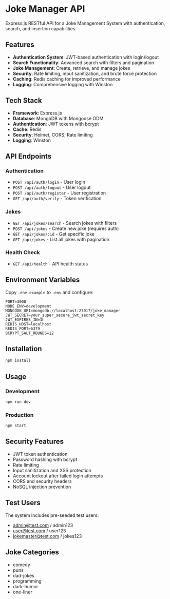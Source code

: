 # Joke Manager API

Express.js RESTful API for a Joke Management System with authentication, search, and insertion capabilities.

## Features

- **Authentication System**: JWT-based authentication with login/logout
- **Search Functionality**: Advanced search with filters and pagination
- **Joke Management**: Create, retrieve, and manage jokes
- **Security**: Rate limiting, input sanitization, and brute force protection
- **Caching**: Redis caching for improved performance
- **Logging**: Comprehensive logging with Winston

## Tech Stack

- **Framework**: Express.js
- **Database**: MongoDB with Mongoose ODM
- **Authentication**: JWT tokens with bcrypt
- **Cache**: Redis
- **Security**: Helmet, CORS, Rate limiting
- **Logging**: Winston

## API Endpoints

### Authentication
- `POST /api/auth/login` - User login
- `POST /api/auth/logout` - User logout  
- `POST /api/auth/register` - User registration
- `GET /api/auth/verify` - Token verification

### Jokes
- `GET /api/jokes/search` - Search jokes with filters
- `POST /api/jokes` - Create new joke (requires auth)
- `GET /api/jokes/:id` - Get specific joke
- `GET /api/jokes` - List all jokes with pagination

### Health Check
- `GET /api/health` - API health status

## Environment Variables

Copy `.env.example` to `.env` and configure:

```env
PORT=3000
NODE_ENV=development
MONGODB_URI=mongodb://localhost:27017/joke_manager
JWT_SECRET=your_super_secure_jwt_secret_key
JWT_EXPIRES_IN=1h
REDIS_HOST=localhost
REDIS_PORT=6379
BCRYPT_SALT_ROUNDS=12
```

## Installation

```bash
npm install
```

## Usage

### Development
```bash
npm run dev
```

### Production
```bash
npm start
```

## Security Features

- JWT token authentication
- Password hashing with bcrypt
- Rate limiting
- Input sanitization and XSS protection
- Account lockout after failed login attempts
- CORS and security headers
- NoSQL injection prevention

## Test Users

The system includes pre-seeded test users:
- admin@test.com / admin123
- user@test.com / user123
- jokemaster@test.com / jokes123

## Joke Categories

- comedy
- puns
- dad-jokes
- programming
- dark-humor
- one-liner